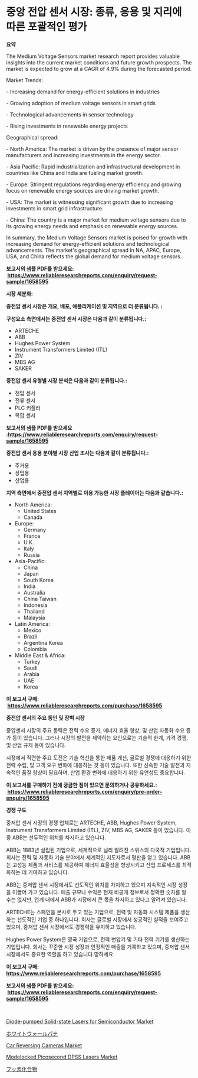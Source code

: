 <p><h1>중앙 전압 센서 시장: 종류, 응용 및 지리에 따른 포괄적인 평가</h1></p><p><strong>요약</strong></p>
<p><p>The Medium Voltage Sensors market research report provides valuable insights into the current market conditions and future growth prospects. The market is expected to grow at a CAGR of 4.9% during the forecasted period. </p><p>Market Trends:</p><p>- Increasing demand for energy-efficient solutions in industries</p><p>- Growing adoption of medium voltage sensors in smart grids</p><p>- Technological advancements in sensor technology</p><p>- Rising investments in renewable energy projects</p><p>Geographical spread:</p><p>- North America: The market is driven by the presence of major sensor manufacturers and increasing investments in the energy sector.</p><p>- Asia Pacific: Rapid industrialization and infrastructural development in countries like China and India are fueling market growth.</p><p>- Europe: Stringent regulations regarding energy efficiency and growing focus on renewable energy sources are driving market growth.</p><p>- USA: The market is witnessing significant growth due to increasing investments in smart grid infrastructure.</p><p>- China: The country is a major market for medium voltage sensors due to its growing energy needs and emphasis on renewable energy sources.</p><p>In summary, the Medium Voltage Sensors market is poised for growth with increasing demand for energy-efficient solutions and technological advancements. The market's geographical spread in NA, APAC, Europe, USA, and China reflects the global demand for medium voltage sensors.</p></p>
<p><strong>보고서의 샘플 PDF를 받으세요: &nbsp;<a href="https://www.reliableresearchreports.com/enquiry/request-sample/1658595">https://www.reliableresearchreports.com/enquiry/request-sample/1658595</a></strong></p>
<p><strong>시장 세분화:</strong></p>
<p><strong> 중전압 센서 시장은 개요, 배포, 애플리케이션 및 지역으로 더 분류됩니다. :</strong></p>
<p><strong>구성요소 측면에서는 중전압 센서 시장은 다음과 같이 분류됩니다.:</strong></p>
<p><ul><li>ARTECHE</li><li>ABB</li><li>Hughes Power System</li><li>Instrument Transformers Limited (ITL)</li><li>ZIV</li><li>MBS AG</li><li>SAKER</li></ul></p>
<p><strong> 중전압 센서 유형별 시장 분석은 다음과 같이 분류됩니다.:</strong></p>
<p><ul><li>전압 센서</li><li>전류 센서</li><li>PLC 커플러</li><li>복합 센서</li></ul></p>
<p><strong>보고서의 샘플 PDF를 받으세요 :<a href="https://www.reliableresearchreports.com/enquiry/request-sample/1658595">https://www.reliableresearchreports.com/enquiry/request-sample/1658595</a></strong></p>
<p><strong> 중전압 센서 응용 분야별 시장 산업 조사는 다음과 같이 분류됩니다.:</strong></p>
<p><ul><li>주거용</li><li>상업용</li><li>산업용</li></ul></p>
<p><strong>지역 측면에서 중전압 센서 지역별로 이용 가능한 시장 플레이어는 다음과 같습니다.:</strong></p>
<p><ul>
    <li>
        North America:
        <ul>
            <li>United States</li>
            <li>Canada</li>
        </ul>
    </li>
    <li>
        Europe:
        <ul>
            <li>Germany</li>
            <li>France</li>
            <li>U.K.</li>
            <li>Italy</li>
            <li>Russia</li>
        </ul>
    </li>
    <li>
        Asia-Pacific:
        <ul>
            <li>China</li>
            <li>Japan</li>
            <li>South Korea</li>
            <li>India</li>
            <li>Australia</li>
            <li>China Taiwan</li>
            <li>Indonesia</li>
            <li>Thailand</li>
            <li>Malaysia</li>
        </ul>
    </li>
    <li>
        Latin America:
        <ul>
            <li>Mexico</li>
            <li>Brazil</li>
            <li>Argentina Korea</li>
            <li>Colombia</li>
        </ul>
    </li>
    <li>
        Middle East & Africa:
        <ul>
            <li>Turkey</li>
            <li>Saudi</li>
            <li>Arabia</li>
            <li>UAE</li>
            <li>Korea</li>
        </ul>
    </li>
    </ul></p>
<p><strong>이 보고서 구매: &nbsp;<a href="https://www.reliableresearchreports.com/purchase/1658595">https://www.reliableresearchreports.com/purchase/1658595</a></strong></p>
<p><strong>중전압 센서의 주요 동인 및 장벽 시장</strong></p>
<p><p>중압센서 시장의 주요 동력은 전력 수요 증가, 에너지 효율 향상, 및 산업 자동화 수요 증가 등이 있습니다. 그러나 시장의 발전을 제약하는 요인으로는 기술적 한계, 가격 경쟁, 및 산업 규제 등이 있습니다.</p><p>시장에서 직면한 주요 도전은 기술 혁신을 통한 제품 개선, 글로벌 경쟁에 대응하기 위한 전략 수립, 및 고객 요구 변화에 대응하는 것 등이 있습니다. 또한 신속한 기술 발전과 지속적인 품질 향상이 필요하며, 산업 환경 변화에 대응하기 위한 유연성도 중요합니다.</p></p>
<p><strong>이 보고서를 구매하기 전에 궁금한 점이 있으면 문의하거나 공유하세요.: &nbsp;<a href="https://www.reliableresearchreports.com/enquiry/pre-order-enquiry/1658595">https://www.reliableresearchreports.com/enquiry/pre-order-enquiry/1658595</a></strong></p>
<p><strong>경쟁 구도</strong></p>
<p><p>중저압 센서 시장의 경쟁 업체로는 ARTECHE, ABB, Hughes Power System, Instrument Transformers Limited (ITL), ZIV, MBS AG, SAKER 등이 있습니다. 이 중 ABB는 선두적인 위치를 차지하고 있습니다. </p><p>ABB는 1883년 설립된 기업으로, 세계적으로 널리 알려진 스위스의 다국적 기업입니다. 회사는 전력 및 자동화 기술 분야에서 세계적인 지도자로서 평판을 얻고 있습니다. ABB는 고성능 제품과 서비스를 제공하여 에너지 효율성을 향상시키고 산업 프로세스를 최적화하는 데 기여하고 있습니다.</p><p>ABB는 중저압 센서 시장에서도 선도적인 위치를 차지하고 있으며 지속적인 시장 성장을 이끌어 가고 있습니다. 매출 규모나 수익은 현재 비공개 정보로서 정확한 숫자를 알 수는 없지만, 업계 내에서 ABB가 시장에서 큰 몫을 차지하고 있다고 알려져 있습니다.</p><p>ARTECHE는 스페인을 본사로 두고 있는 기업으로, 전력 및 자동화 시스템 제품을 생산하는 선도적인 기업 중 하나입니다. 회사는 글로벌 시장에서 성공적인 실적을 보여주고 있으며, 중저압 센서 시장에서도 경쟁력을 유지하고 있습니다.</p><p>Hughes Power System은 영국 기업으로, 전력 변압기 및 기타 전력 기기를 생산하는 기업입니다. 회사는 꾸준한 시장 성장과 안정적인 매출을 기록하고 있으며, 중저압 센서 시장에서도 중요한 역할을 하고 있습니다.망하세요.</p></p>
<p><strong>이 보고서 구매: &nbsp; <a href="https://www.reliableresearchreports.com/purchase/1658595">https://www.reliableresearchreports.com/purchase/1658595</a></strong></p>
<p><strong>보고서의 샘플 PDF를 받으세요: &nbsp;<a href="https://www.reliableresearchreports.com/enquiry/request-sample/1658595">https://www.reliableresearchreports.com/enquiry/request-sample/1658595</a></strong><strong></strong></p>
<p>&nbsp;</p>
<p><p><a href="https://github.com/gdfhhhj/Market-Research-Report-List-3/blob/main/diode-pumped-solid-state-lasers-for-semiconductor-market.md">Diode-pumped Solid-state Lasers for Semiconductor Market</a></p><p><a href="https://github.com/AaronVargas43/Market-Research-Report-List-1/blob/main/105689713503.md">ホワイトウォールパテ</a></p><p><a href="https://issuu.com/reportprime-2/docs/car-reversing-cameras-market-size-2030.pptx">Car Reversing Cameras Market</a></p><p><a href="https://github.com/julyju69/Market-Research-Report-List-2/blob/main/modelocked-picosecond-dpss-lasers-market.md">Modelocked Picosecond DPSS Lasers Market</a></p><p><a href="https://medium.com/@kelscdowell78456/%E3%83%95%E3%83%AB%E3%82%AA%E3%83%AD%E5%8C%96%E5%90%88%E7%89%A9%E5%B8%82%E5%A0%B4-%E5%B8%82%E5%A0%B4%E3%82%B7%E3%82%A7%E3%82%A2-%E5%B8%82%E5%A0%B4%E3%83%88%E3%83%AC%E3%83%B3%E3%83%89-%E5%B0%86%E6%9D%A5%E3%81%AE%E6%88%90%E9%95%B7%E3%82%92%E6%8E%A2%E3%82%8B-18f2d4a95767">フッ素化合物</a></p></p>